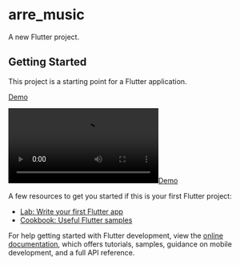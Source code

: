 # arre_music

A new Flutter project.

## Getting Started

This project is a starting point for a Flutter application.

[Demo](public/demo.webm)

[![Demo](public/demo.webm)](public/demo.webm)


A few resources to get you started if this is your first Flutter project:

- [Lab: Write your first Flutter app](https://docs.flutter.dev/get-started/codelab)
- [Cookbook: Useful Flutter samples](https://docs.flutter.dev/cookbook)

For help getting started with Flutter development, view the
[online documentation](https://docs.flutter.dev/), which offers tutorials,
samples, guidance on mobile development, and a full API reference.
